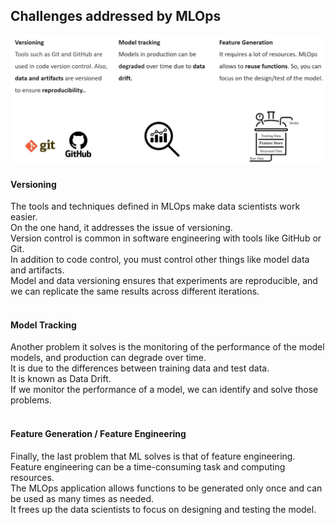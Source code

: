 ## Challenges addressed by MLOps

![img.png](images/img.png)


#### Versioning
The tools and techniques defined in MLOps make data scientists work easier. <br>
On the one hand, it addresses the issue of versioning. <br>
Version control is common in software engineering with tools like GitHub or Git. <br>
In addition to code control, you must control other things like model data and artifacts. <br>
Model and data versioning ensures that experiments are reproducible, and we can replicate the same results across different iterations. <br>
 <br>

#### Model Tracking
Another problem it solves is the monitoring of the performance of the model models, and production can degrade over time. <br>
It is due to the differences between training data and test data. <br>
It is known as Data Drift. <br>
If we monitor the performance of a model, we can identify and solve those problems. <br>
 <br>

#### Feature Generation / Feature Engineering
Finally, the last problem that ML solves is that of feature engineering. <br>
Feature engineering can be a time-consuming task and computing resources. <br>
The MLOps application allows functions to be generated only once and can be used as many times as needed. <br>
It frees up the data scientists to focus on designing and testing the model. <br>